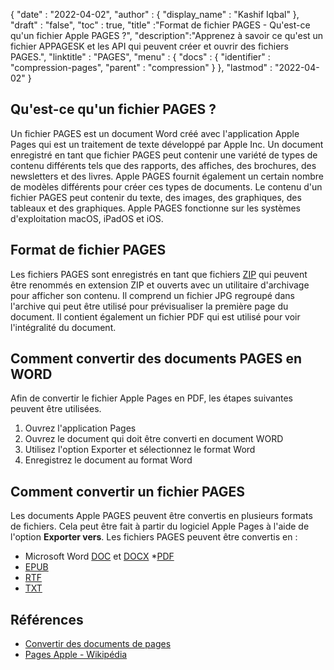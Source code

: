 {
  "date" : "2022-04-02",
  "author" : {
    "display_name" : "Kashif Iqbal"
},
  "draft" : "false",
  "toc" : true,
  "title" :"Format de fichier PAGES - Qu'est-ce qu'un fichier Apple PAGES ?",
  "description":"Apprenez à savoir ce qu'est un fichier APPAGESK et les API qui peuvent créer et ouvrir des fichiers PAGES.",
  "linktitle" : "PAGES",
  "menu" : {
    "docs" : {
      "identifier" : "compression-pages",
      "parent" : "compression"
}
},
  "lastmod" : "2022-04-02"
}

## Qu'est-ce qu'un fichier PAGES ?

Un fichier PAGES est un document Word créé avec l'application Apple Pages qui est un traitement de texte développé par Apple Inc. Un document enregistré en tant que fichier PAGES peut contenir une variété de types de contenu différents tels que des rapports, des affiches, des brochures, des newsletters et des livres. Apple PAGES fournit également un certain nombre de modèles différents pour créer ces types de documents. Le contenu d'un fichier PAGES peut contenir du texte, des images, des graphiques, des tableaux et des graphiques. Apple PAGES fonctionne sur les systèmes d'exploitation macOS, iPadOS et iOS.

## Format de fichier PAGES

Les fichiers PAGES sont enregistrés en tant que fichiers [ZIP](/fr/compression/zip/) qui peuvent être renommés en extension ZIP et ouverts avec un utilitaire d'archivage pour afficher son contenu. Il comprend un fichier JPG regroupé dans l'archive qui peut être utilisé pour prévisualiser la première page du document. Il contient également un fichier PDF qui est utilisé pour voir l'intégralité du document.

## Comment convertir des documents PAGES en WORD

Afin de convertir le fichier Apple Pages en PDF, les étapes suivantes peuvent être utilisées.

1. Ouvrez l'application Pages
1. Ouvrez le document qui doit être converti en document WORD
1. Utilisez l'option Exporter et sélectionnez le format Word
1. Enregistrez le document au format Word

## Comment convertir un fichier PAGES

Les documents Apple PAGES peuvent être convertis en plusieurs formats de fichiers. Cela peut être fait à partir du logiciel Apple Pages à l'aide de l'option **Exporter vers**. Les fichiers PAGES peuvent être convertis en :

* Microsoft Word [DOC](/fr/word-processing/doc/) et [DOCX](/fr/word-processing/docx/)
*[PDF](/fr/pdf/)
* [EPUB](/fr/ebook/epub/)
* [RTF](/fr/word-processing/rtf/)
* [TXT](/fr/word-processing/txt/)

## Références

* [Convertir des documents de pages](https://support.apple.com/en-us/HT202227)
* [Pages Apple - Wikipédia](https://en.wikipedia.org/wiki/Pages_(word_processor))

